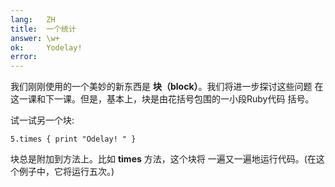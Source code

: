 ```yaml
---
lang:   ZH
title:  一个统计
answer: \w+
ok:     Yodelay!
error:
---
```


我们刚刚使用的一个美妙的新东西是 __块（block）__。我们将进一步探讨这些问题
在这一课和下一课。但是，基本上，块是由花括号包围的一小段Ruby代码
括号。

试一试另一个块:

    5.times { print "Odelay! " }

块总是附加到方法上。比如 __times__ 方法，这个块将
一遍又一遍地运行代码。(在这个例子中，它将运行五次。)